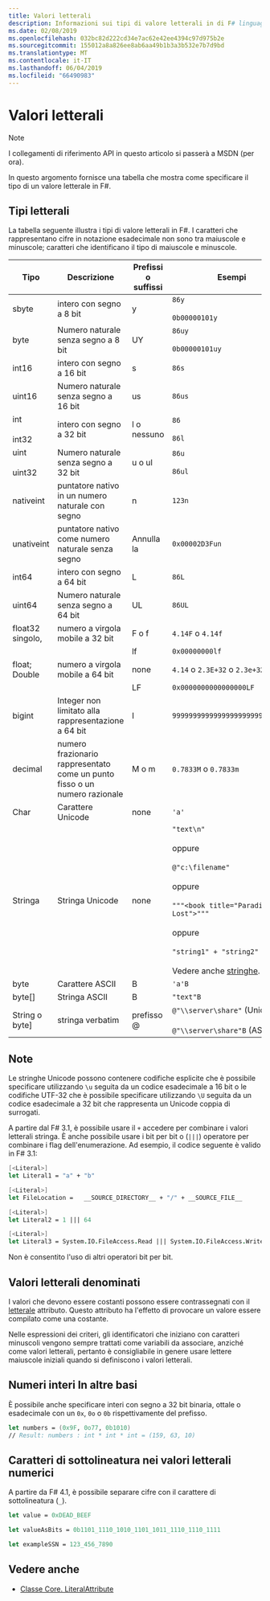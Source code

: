 ```yaml
---
title: Valori letterali
description: Informazioni sui tipi di valore letterali in di F# linguaggio di programmazione.
ms.date: 02/08/2019
ms.openlocfilehash: 032bc82d222cd34e7ac62e42ee4394c97d975b2e
ms.sourcegitcommit: 155012a8a826ee8ab6aa49b1b3a3b532e7b7d9bd
ms.translationtype: MT
ms.contentlocale: it-IT
ms.lasthandoff: 06/04/2019
ms.locfileid: "66490983"
---
```

# <a name="literals"></a>Valori letterali

> [!NOTE]
> I collegamenti di riferimento API in questo articolo si passerà a MSDN (per ora).

In questo argomento fornisce una tabella che mostra come specificare il tipo di un valore letterale in F#.

## <a name="literal-types"></a>Tipi letterali

La tabella seguente illustra i tipi di valore letterali in F#. I caratteri che rappresentano cifre in notazione esadecimale non sono tra maiuscole e minuscole; caratteri che identificano il tipo di maiuscole e minuscole.

|Tipo|Descrizione|Prefissi o suffissi|Esempi|
|----|-----------|----------------|--------|
|sbyte|intero con segno a 8 bit|y|`86y`<br /><br />`0b00000101y`|
|byte|Numero naturale senza segno a 8 bit|UY|`86uy`<br /><br />`0b00000101uy`|
|int16|intero con segno a 16 bit|s|`86s`|
|uint16|Numero naturale senza segno a 16 bit|us|`86us`|
|int<br /><br />int32|intero con segno a 32 bit|l o nessuno|`86`<br /><br />`86l`|
|uint<br /><br />uint32|Numero naturale senza segno a 32 bit|u o ul|`86u`<br /><br />`86ul`|
|nativeint|puntatore nativo in un numero naturale con segno|n|`123n`|
|unativeint|puntatore nativo come numero naturale senza segno|Annulla la|`0x00002D3Fun`|
|int64|intero con segno a 64 bit|L|`86L`|
|uint64|Numero naturale senza segno a 64 bit|UL|`86UL`|
|float32 singolo,|numero a virgola mobile a 32 bit|F o f|`4.14F` o `4.14f`|
|||lf|`0x00000000lf`|
|float; Double|numero a virgola mobile a 64 bit|none|`4.14` o `2.3E+32` o `2.3e+32`|
|||LF|`0x0000000000000000LF`|
|bigint|Integer non limitato alla rappresentazione a 64 bit|I|`9999999999999999999999999999I`|
|decimal|numero frazionario rappresentato come un punto fisso o un numero razionale|M o m|`0.7833M` o `0.7833m`|
|Char|Carattere Unicode|none|`'a'`|
|Stringa|Stringa Unicode|none|`"text\n"`<br /><br />oppure<br /><br />`@"c:\filename"`<br /><br />oppure<br /><br />`"""<book title="Paradise Lost">"""`<br /><br />oppure<br /><br />`"string1" + "string2"`<br /><br />Vedere anche [stringhe](Strings.md).|
|byte|Carattere ASCII|B|`'a'B`|
|byte[]|Stringa ASCII|B|`"text"B`|
|String o byte]|stringa verbatim|prefisso @|`@"\\server\share"` (Unicode)<br /><br />`@"\\server\share"B` (ASCII)|

## <a name="remarks"></a>Note

Le stringhe Unicode possono contenere codifiche esplicite che è possibile specificare utilizzando `\u` seguita da un codice esadecimale a 16 bit o le codifiche UTF-32 che è possibile specificare utilizzando `\U` seguita da un codice esadecimale a 32 bit che rappresenta un Unicode coppia di surrogati.

A partire dal F# 3.1, è possibile usare il `+` accedere per combinare i valori letterali stringa. È anche possibile usare i bit per bit o (`|||`) operatore per combinare i flag dell'enumerazione. Ad esempio, il codice seguente è valido in F# 3.1:

```fsharp
[<Literal>]
let Literal1 = "a" + "b"

[<Literal>]
let FileLocation =   __SOURCE_DIRECTORY__ + "/" + __SOURCE_FILE__

[<Literal>]
let Literal2 = 1 ||| 64

[<Literal>]
let Literal3 = System.IO.FileAccess.Read ||| System.IO.FileAccess.Write
```

Non è consentito l'uso di altri operatori bit per bit.

## <a name="named-literals"></a>Valori letterali denominati

I valori che devono essere costanti possono essere contrassegnati con il [letterale](https://msdn.microsoft.com/library/465f36ce-d146-41c0-b425-679c509cd285) attributo. Questo attributo ha l'effetto di provocare un valore essere compilato come una costante.

Nelle espressioni dei criteri, gli identificatori che iniziano con caratteri minuscoli vengono sempre trattati come variabili da associare, anziché come valori letterali, pertanto è consigliabile in genere usare lettere maiuscole iniziali quando si definiscono i valori letterali.

## <a name="integers-in-other-bases"></a>Numeri interi In altre basi

È possibile anche specificare interi con segno a 32 bit binaria, ottale o esadecimale con un `0x`, `0o` o `0b` rispettivamente del prefisso.

```fsharp
let numbers = (0x9F, 0o77, 0b1010)
// Result: numbers : int * int * int = (159, 63, 10)
```

## <a name="underscores-in-numeric-literals"></a>Caratteri di sottolineatura nei valori letterali numerici

A partire da F# 4.1, è possibile separare cifre con il carattere di sottolineatura (`_`).

```fsharp
let value = 0xDEAD_BEEF

let valueAsBits = 0b1101_1110_1010_1101_1011_1110_1110_1111

let exampleSSN = 123_456_7890
```

## <a name="see-also"></a>Vedere anche

- [Classe Core. LiteralAttribute](https://msdn.microsoft.com/visualfsharpdocs/conceptual/core.literalattribute-class-%5bfsharp%5d)
